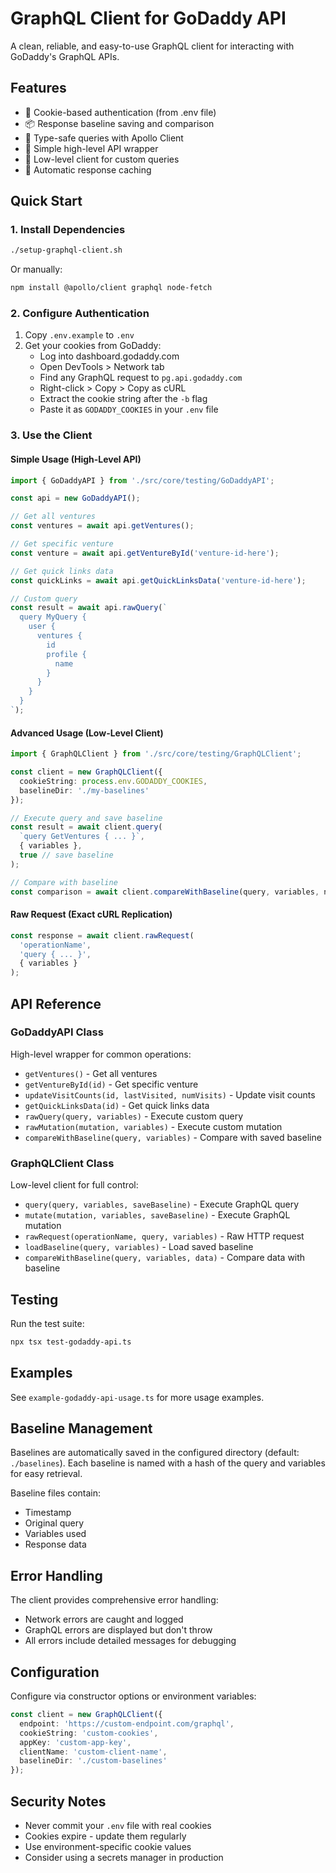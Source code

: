 # GraphQL Client for GoDaddy API

A clean, reliable, and easy-to-use GraphQL client for interacting with GoDaddy's GraphQL APIs.

## Features

- 🔐 Cookie-based authentication (from .env file)
- 📦 Response baseline saving and comparison
- 🎯 Type-safe queries with Apollo Client
- 🚀 Simple high-level API wrapper
- 🔧 Low-level client for custom queries
- 📝 Automatic response caching

## Quick Start

### 1. Install Dependencies

```bash
./setup-graphql-client.sh
```

Or manually:
```bash
npm install @apollo/client graphql node-fetch
```

### 2. Configure Authentication

1. Copy `.env.example` to `.env`
2. Get your cookies from GoDaddy:
   - Log into dashboard.godaddy.com
   - Open DevTools > Network tab
   - Find any GraphQL request to `pg.api.godaddy.com`
   - Right-click > Copy > Copy as cURL
   - Extract the cookie string after the `-b` flag
   - Paste it as `GODADDY_COOKIES` in your `.env` file

### 3. Use the Client

#### Simple Usage (High-Level API)

```typescript
import { GoDaddyAPI } from './src/core/testing/GoDaddyAPI';

const api = new GoDaddyAPI();

// Get all ventures
const ventures = await api.getVentures();

// Get specific venture
const venture = await api.getVentureById('venture-id-here');

// Get quick links data
const quickLinks = await api.getQuickLinksData('venture-id-here');

// Custom query
const result = await api.rawQuery(`
  query MyQuery {
    user {
      ventures {
        id
        profile {
          name
        }
      }
    }
  }
`);
```

#### Advanced Usage (Low-Level Client)

```typescript
import { GraphQLClient } from './src/core/testing/GraphQLClient';

const client = new GraphQLClient({
  cookieString: process.env.GODADDY_COOKIES,
  baselineDir: './my-baselines'
});

// Execute query and save baseline
const result = await client.query(
  `query GetVentures { ... }`,
  { variables },
  true // save baseline
);

// Compare with baseline
const comparison = await client.compareWithBaseline(query, variables, newData);
```

#### Raw Request (Exact cURL Replication)

```typescript
const response = await client.rawRequest(
  'operationName',
  'query { ... }',
  { variables }
);
```

## API Reference

### GoDaddyAPI Class

High-level wrapper for common operations:

- `getVentures()` - Get all ventures
- `getVentureById(id)` - Get specific venture
- `updateVisitCounts(id, lastVisited, numVisits)` - Update visit counts
- `getQuickLinksData(id)` - Get quick links data
- `rawQuery(query, variables)` - Execute custom query
- `rawMutation(mutation, variables)` - Execute custom mutation
- `compareWithBaseline(query, variables)` - Compare with saved baseline

### GraphQLClient Class

Low-level client for full control:

- `query(query, variables, saveBaseline)` - Execute GraphQL query
- `mutate(mutation, variables, saveBaseline)` - Execute GraphQL mutation
- `rawRequest(operationName, query, variables)` - Raw HTTP request
- `loadBaseline(query, variables)` - Load saved baseline
- `compareWithBaseline(query, variables, data)` - Compare data with baseline

## Testing

Run the test suite:

```bash
npx tsx test-godaddy-api.ts
```

## Examples

See `example-godaddy-api-usage.ts` for more usage examples.

## Baseline Management

Baselines are automatically saved in the configured directory (default: `./baselines`). Each baseline is named with a hash of the query and variables for easy retrieval.

Baseline files contain:
- Timestamp
- Original query
- Variables used
- Response data

## Error Handling

The client provides comprehensive error handling:
- Network errors are caught and logged
- GraphQL errors are displayed but don't throw
- All errors include detailed messages for debugging

## Configuration

Configure via constructor options or environment variables:

```typescript
const client = new GraphQLClient({
  endpoint: 'https://custom-endpoint.com/graphql',
  cookieString: 'custom-cookies',
  appKey: 'custom-app-key',
  clientName: 'custom-client-name',
  baselineDir: './custom-baselines'
});
```

## Security Notes

- Never commit your `.env` file with real cookies
- Cookies expire - update them regularly
- Use environment-specific cookie values
- Consider using a secrets manager in production